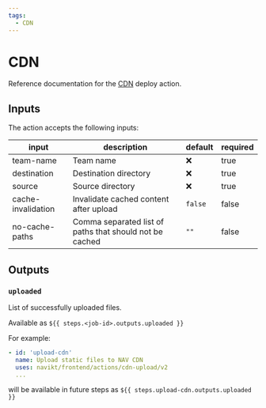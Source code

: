 ```yaml
---
tags:
  - CDN
---
```


# CDN

Reference documentation for the [CDN](../explanation/workloads/cdn.md) deploy action.

## Inputs

The action accepts the following inputs:

| input              | description                                             | default | required |
|--------------------|---------------------------------------------------------|---------|----------|
| team-name          | Team name                                               | ❌       | true     |
| destination        | Destination directory                                   | ❌       | true     |
| source             | Source directory                                        | ❌       | true     |
| cache-invalidation | Invalidate cached content after upload                  | `false` | false    |
| no-cache-paths     | Comma separated list of paths that should not be cached | `""`    | false    |

## Outputs

### `uploaded`

List of successfully uploaded files.

Available as `${{ steps.<job-id>.outputs.uploaded }}`

For example:

```yaml
- id: 'upload-cdn'
  name: Upload static files to NAV CDN
  uses: navikt/frontend/actions/cdn-upload/v2
  ...
```

will be available in future steps as `${{ steps.upload-cdn.outputs.uploaded }}`
